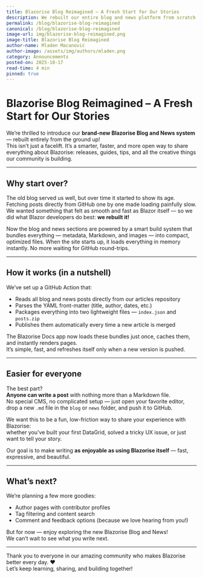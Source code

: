 ```yaml
---
title: Blazorise Blog Reimagined – A Fresh Start for Our Stories
description: We rebuilt our entire blog and news platform from scratch! Learn how the new system makes it easier for everyone to write, share, and collaborate on Blazorise stories and updates.
permalink: /blog/blazorise-blog-reimagined
canonical: /blog/blazorise-blog-reimagined
image-url: img/blazorise-blog-reimagined.png
image-title: Blazorise Blog Reimagined
author-name: Mladen Macanović
author-image: /assets/img/authors/mladen.png
category: Announcements
posted-on: 2025-10-17
read-time: 4 min
pinned: true
---
```


# Blazorise Blog Reimagined – A Fresh Start for Our Stories

We’re thrilled to introduce our **brand-new Blazorise Blog and News system** — rebuilt entirely from the ground up!  
This isn’t just a facelift. It’s a smarter, faster, and more open way to share everything about Blazorise: releases, guides, tips, and all the creative things our community is building.

---

## Why start over?

The old blog served us well, but over time it started to show its age.  
Fetching posts directly from GitHub one by one made loading painfully slow. We wanted something that felt as smooth and fast as Blazor itself — so we did what Blazor developers do best: **we rebuilt it!**

Now the blog and news sections are powered by a smart build system that bundles everything — metadata, Markdown, and images — into compact, optimized files. When the site starts up, it loads everything in memory instantly. No more waiting for GitHub round-trips.

---

## How it works (in a nutshell)

We’ve set up a GitHub Action that:
- Reads all blog and news posts directly from our articles repository
- Parses the YAML front-matter (title, author, dates, etc.)
- Packages everything into two lightweight files — `index.json` and `posts.zip`
- Publishes them automatically every time a new article is merged

The Blazorise Docs app now loads these bundles just once, caches them, and instantly renders pages.  
It’s simple, fast, and refreshes itself only when a new version is pushed.

---

## Easier for everyone

The best part?  
**Anyone can write a post** with nothing more than a Markdown file.  
No special CMS, no complicated setup — just open your favorite editor, drop a new `.md` file in the `blog` or `news` folder, and push it to GitHub.

We want this to be a fun, low-friction way to share your experience with Blazorise:  
whether you’ve built your first DataGrid, solved a tricky UX issue, or just want to tell your story.

Our goal is to make writing **as enjoyable as using Blazorise itself** — fast, expressive, and beautiful.

---

## What’s next?

We’re planning a few more goodies:
- Author pages with contributor profiles
- Tag filtering and content search
- Comment and feedback options (because we love hearing from you!)

But for now — enjoy exploring the new Blazorise Blog and News!  
We can’t wait to see what you write next.

---

Thank you to everyone in our amazing community who makes Blazorise better every day. ❤️  
Let’s keep learning, sharing, and building together!